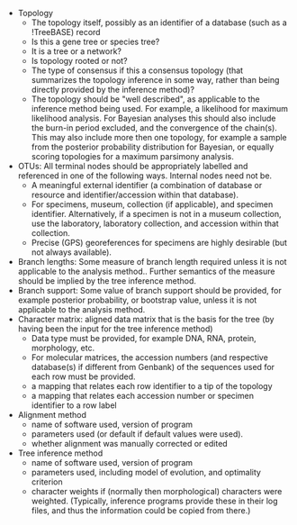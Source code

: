    * Topology
      * The topology itself, possibly as an identifier of a database (such as a !TreeBASE) record 
      * Is this a gene tree or species tree?
      * It is a tree or a network?
      * Is topology rooted or not?
      * The type of consensus if this a consensus topology (that summarizes the topology inference in some way, rather than being directly provided by the inference method)?
      * The topology should be "well described", as applicable to the inference method being used. For example, a likelihood for maximum likelihood analysis. For Bayesian analyses this should also include the burn-in period excluded, and the convergence of the chain(s). This may also include more then one topology, for example a sample from the posterior probability distribution for Bayesian, or equally scoring topologies for a maximum parsimony analysis. 
   * OTUs: All terminal nodes should be appropriately labelled and referenced in one of the following ways. Internal nodes need not be.
      * A meaningful external identifier (a combination of database or resource and identifier/accession within that database).
      * For specimens, museum, collection (if applicable), and specimen identifier. Alternatively, if a specimen is not in a museum collection, use the laboratory, laboratory collection, and accession within that collection.
      * Precise (GPS) georeferences for specimens are highly desirable (but not always available). 
   * Branch lengths: Some measure of branch length required unless it is not applicable to the analysis method.. Further semantics of the measure should be implied by the tree inference method. 
   * Branch support: Some value of branch support should be provided, for example posterior probability, or bootstrap value, unless it is not applicable to the analysis method.
   * Character matrix: aligned data matrix that is the basis for the tree (by having been the input for the tree inference method)
      * Data type must be provided, for example DNA, RNA, protein, morphology, etc.
      * For molecular matrices, the accession numbers (and respective database(s) if different from Genbank) of the sequences used for each row must be provided.
      * a mapping that relates each row identifier to a tip of the topology
      * a mapping that relates each accession number or specimen identifier to a row label
   * Alignment method
      * name of software used, version of program
      * parameters used (or default if default values were used).
      * whether alignment was manually corrected or edited
   * Tree inference method
      * name of software used, version of program
      * parameters used, including model of evolution, and optimality criterion
      * character weights if (normally then morphological) characters were weighted. (Typically, inference programs provide these in their log files, and thus the information could be copied from there.)

